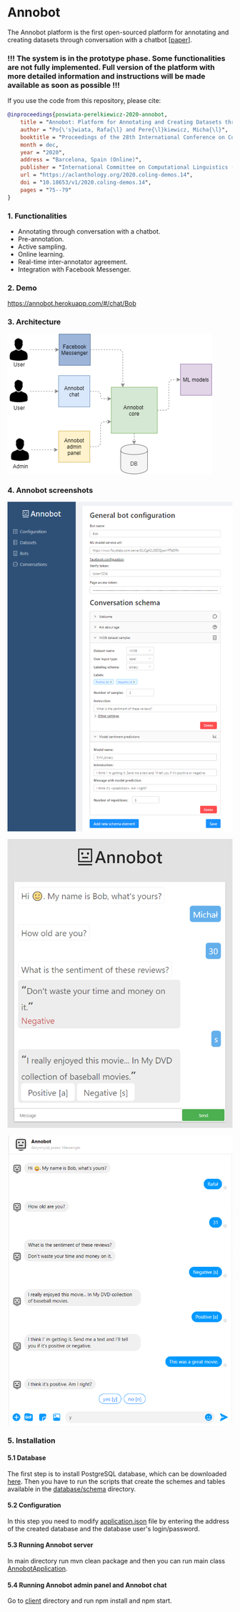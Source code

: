 # Annobot

The Annobot platform is the first open-sourced platform for annotating and creating datasets through conversation with a chatbot [[paper](https://aclanthology.org/2020.coling-demos.14/)].

### !!! The system is in the prototype phase. Some functionalities are not fully implemented. Full version of the platform with more detailed information and instructions will be made available as soon as possible !!!

If you use the code from this repository, please cite:

```bib
@inproceedings{poswiata-perelkiewicz-2020-annobot,
    title = "Annobot: Platform for Annotating and Creating Datasets through Conversation with a Chatbot",
    author = "Po{\'s}wiata, Rafa{\l} and Pere{\l}kiewicz, Micha{\l}",
    booktitle = "Proceedings of the 28th International Conference on Computational Linguistics: System Demonstrations",
    month = dec,
    year = "2020",
    address = "Barcelona, Spain (Online)",
    publisher = "International Committee on Computational Linguistics (ICCL)",
    url = "https://aclanthology.org/2020.coling-demos.14",
    doi = "10.18653/v1/2020.coling-demos.14",
    pages = "75--79"
}
```


### 1. Functionalities

- Annotating through conversation with a chatbot.
- Pre-annotation.
- Active sampling.
- Online learning.
- Real-time inter-annotator agreement.
- Integration with Facebook Messenger.

### 2. Demo

https://annobot.herokuapp.com/#/chat/Bob

### 3. Architecture
![Annobot architecture](img/annobot_architecture.png)

### 4. Annobot screenshots
![Bot configuration](img/configuration.png)

![Annobot chat](img/annobot_chat.png)

![Facebbok Messenger](img/facebook.png)

### 5. Installation

#### 5.1 Database

The first step is to install PostgreSQL database, which can be downloaded [here](https://www.postgresql.org/download/). Then you have to run the scripts that create the schemes and tables available in the [database/schema](database/schema) directory.

#### 5.2 Configuration
In this step you need to modify [application.json](app-monolith/src/main/resources/application.yml) file by entering the address of the created database and the database user's login/password.

#### 5.3 Running Annobot server
In main directory run mvn clean package and then you can run main class [AnnobotApplication](app-monolith/src/main/java/com/annobot/AnnobotApplication.java).

#### 5.4 Running Annobot admin panel and Annobot chat
Go to [client](client) directory and run npm install and npm start.
